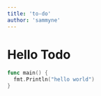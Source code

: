 ```yaml
---
title: 'to-do'
author: 'sammyne'
---
```


# Hello Todo

```go
func main() {
  fmt.Println("hello world")
}
```
